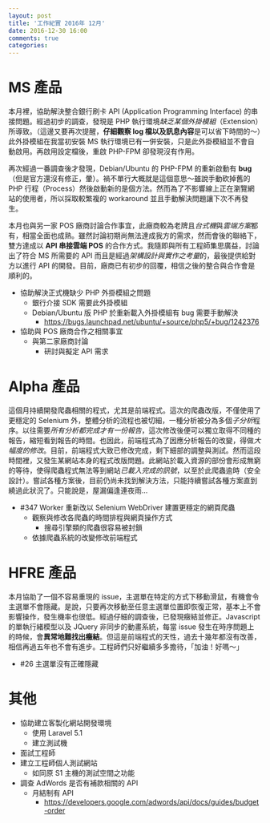 ```yaml
---
layout: post
title: '工作紀實 2016年 12月'
date: 2016-12-30 16:00
comments: true
categories: 
---
```

# MS 產品

本月裡，協助解決整合銀行刷卡 API (Application Programming Interface) 的串接問題。經過初步的調查，發現是 PHP 執行環境*缺乏某個外掛模組*（Extension）所導致。（這邊又要再次提醒，**仔細觀察 log 檔以及訊息內容**是可以省下時間的～）此外掛模組在我當初安裝 MS 執行環境已有一併安裝，只是此外掛模組並不會自動啟用。再啟用設定檔後，重啟 PHP-FPM 卻發現沒有作用。

再次經過一番調查後才發現，Debian/Ubuntu 的 PHP-FPM 的重新啟動有 **bug** （但是官方還沒有修正，暈）。禍不單行大概就是這個意思～雖說手動砍掉舊的 PHP 行程（Process）然後啟動新的是個方法。然而為了不影響線上正在瀏覽網站的使用者，所以採取較繁複的 workaround 並且手動解決問題讓下次不再發生。

本月也與另一家 POS 廠商討論合作事宜，此廠商較為老牌且*台式機*與*雲端方案*都有，相當全面也成熟。雖然討論初期尚無法達成我方的需求，然而會後的聯絡下，雙方達成以 **API 串接雲端 POS** 的合作方式。我隨即與所有工程師集思廣益，討論出了符合 MS 所需要的 API 而且是經過*架構設計與實作之考量*的，最後提供給對方以進行 API 的開發。目前，廠商已有初步的回覆，相信之後的整合與合作會是順利的。

* 協助解決正式機缺少 PHP 外掛模組之問題
    - 銀行介接 SDK 需要此外掛模組
    - Debian/Ubuntu 版 PHP 於重新載入外掛模組有 bug 需要手動解決
        + https://bugs.launchpad.net/ubuntu/+source/php5/+bug/1242376
* 協助與 POS 廠商合作之相關事宜
    - 與第二家廠商討論
		- 研討與擬定 API 需求

# Alpha 產品

這個月持續開發爬蟲相關的程式，尤其是前端程式。這次的爬蟲改版，不僅使用了更穩定的 Selenium 外，整體分析的流程也被切細，一種分析被分為多個*子分析*程序。以往需要*所有分析都完成才有一份報告*，這次修改後便可以獨立取得不同種的報告，縮短看到報告的時間。也因此，前端程式為了因應分析報告的改變，得做*大幅度的修改*。目前，前端程式大致已修改完成，剩下細部的調整與測試。然而這段時間裡，又發生某網站本身的程式改版問題。此網站於載入資源的部份會形成無窮的等待，使得爬蟲程式無法等到網站*已載入完成的訊號*，以至於此爬蟲逾時（安全設計）。嘗試各種方案後，目前仍尚未找到解決方法，只能持續嘗試各種方案直到繞過此狀況了。只能說是，屋漏偏逢連夜雨...

* #347 Worker 重新改以 Selenium WebDriver 建置更穩定的網頁爬蟲
    + 觀察與修改各爬蟲的時間排程與網頁操作方式
        - 搜尋引擎類的爬蟲很容易被封鎖
    + 依據爬蟲系統的改變修改前端程式

# HFRE 產品

本月協助了一個不容易重現的 issue，主選單在特定的方式下移動滑鼠，有機會令主選單不會隱藏。是說，只要再次移動至任意主選單位置即恢復正常，基本上不會影響操作，發生機率也很低。經過仔細的調查後，已發現癥結並修正。Javascript 的單執行緒模型以及 JQuery 非同步的動畫系統，每當 issue 發生在時序問題上的時候，會**異常地難找出癥結**。但這是前端程式的天性，過去十幾年都沒有改善，相信再過五年也不會有進步。工程師們只好繼續多多擔待，「加油！好嗎～」

* #26 主選單沒有正確隱藏

# 其他

* 協助建立客製化網站開發環境
    + 使用 Laravel 5.1
    + 建立測試機
* 面試工程師
* 建立工程師個人測試網站
    + 如同原 S1 主機的測試空間之功能
* 調查 AdWords 是否有補款相關的 API
    + 月結制有 API
        - https://developers.google.com/adwords/api/docs/guides/budget-order
    
 